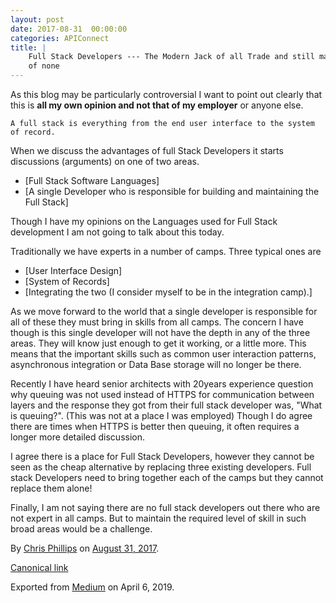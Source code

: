 ```yaml
---
layout: post
date: 2017-08-31  00:00:00
categories: APIConnect
title: |
    Full Stack Developers --- The Modern Jack of all Trade and still master
    of none
---
```

<!--more-->

As this blog may be particularly controversial I want to point out
clearly that this is **all my own opinion and not that of my employer**
or anyone else.

```
A full stack is everything from the end user interface to the system of record.
```

When we discuss the advantages of full Stack Developers it starts
discussions (arguments) on one of two areas.

-   [Full Stack Software Languages]
-   [A single Developer who is responsible for building and maintaining
    the Full Stack]

Though I have my opinions on the Languages used for Full Stack
development I am not going to talk about this today.

Traditionally we have experts in a number of camps. Three typical ones
are

-   [User Interface Design]
-   [System of Records]
-   [Integrating the two (I consider myself to be in the integration
    camp).]

As we move forward to the world that a single developer is responsible
for all of these they must bring in skills from all camps. The concern I
have though is this single developer will not have the depth in any of
the three areas. They will know just enough to get it working, or a
little more. This means that the important skills such as common user
interaction patterns, asynchronous integration or Data Base storage will
no longer be there.

Recently I have heard senior architects with 20years experience question
why queuing was not used instead of HTTPS for communication between
layers and the response they got from their full stack developer was,
"What is queuing?". (This was not at a place I was employed) Though I do
agree there are times when HTTPS is better then queuing, it often
requires a longer more detailed discussion.

I agree there is a place for Full Stack Developers, however they cannot
be seen as the cheap alternative by replacing three existing developers.
Full stack Developers need to bring together each of the camps but they
cannot replace them alone!

Finally, I am not saying there are no full stack developers out there
who are not expert in all camps. But to maintain the required level of
skill in such broad areas would be a challenge.





By [Chris Phillips](https://medium.com/@cminion) on
[August 31, 2017](https://medium.com/p/8c3279885f5d).

[Canonical
link](https://medium.com/@cminion/full-stack-developers-the-modern-jack-of-all-trade-and-still-master-of-none-8c3279885f5d)

Exported from [Medium](https://medium.com) on April 6, 2019.
